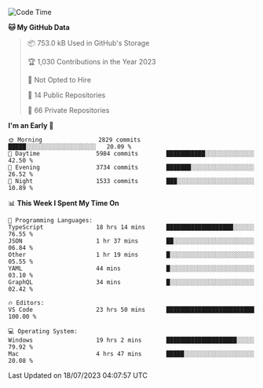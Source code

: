 <!--START_SECTION:waka-->
![Code Time](http://img.shields.io/badge/Code%20Time-4%2C366%20hrs%2016%20mins-blue)

**🐱 My GitHub Data** 

> 📦 753.0 kB Used in GitHub's Storage 
 > 
> 🏆 1,030 Contributions in the Year 2023
 > 
> 🚫 Not Opted to Hire
 > 
> 📜 14 Public Repositories 
 > 
> 🔑 66 Private Repositories 
 > 
**I'm an Early 🐤** 

```text
🌞 Morning                2829 commits        █████░░░░░░░░░░░░░░░░░░░░   20.09 % 
🌆 Daytime                5984 commits        ███████████░░░░░░░░░░░░░░   42.50 % 
🌃 Evening                3734 commits        ███████░░░░░░░░░░░░░░░░░░   26.52 % 
🌙 Night                  1533 commits        ███░░░░░░░░░░░░░░░░░░░░░░   10.89 % 
```


📊 **This Week I Spent My Time On** 

```text
💬 Programming Languages: 
TypeScript               18 hrs 14 mins      ███████████████████░░░░░░   76.55 % 
JSON                     1 hr 37 mins        ██░░░░░░░░░░░░░░░░░░░░░░░   06.84 % 
Other                    1 hr 19 mins        █░░░░░░░░░░░░░░░░░░░░░░░░   05.55 % 
YAML                     44 mins             █░░░░░░░░░░░░░░░░░░░░░░░░   03.10 % 
GraphQL                  34 mins             █░░░░░░░░░░░░░░░░░░░░░░░░   02.42 % 

🔥 Editors: 
VS Code                  23 hrs 50 mins      █████████████████████████   100.00 % 

💻 Operating System: 
Windows                  19 hrs 2 mins       ████████████████████░░░░░   79.92 % 
Mac                      4 hrs 47 mins       █████░░░░░░░░░░░░░░░░░░░░   20.08 % 
```


 Last Updated on 18/07/2023 04:07:57 UTC
<!--END_SECTION:waka-->

